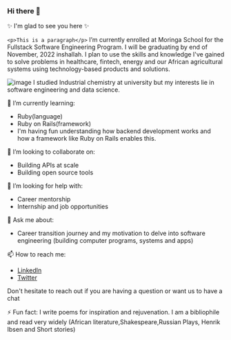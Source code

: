 ### Hi there 👋

✨ I'm glad to see you here ✨ 

`<p>This is a paragraph</p>`
I’m currently enrolled at Moringa School for the Fullstack Software Engineering Program. I will be graduating by end of November, 2022 inshallah. I plan to use the skills and knowledge I've gained to solve problems in healthcare, fintech, energy and our African agricultural systems using technology-based products and solutions.

![image](https://user-images.githubusercontent.com/106306519/190840392-1a3cfac3-e7fb-4b17-9c40-40cf00ff39ca.png)
I studied Industrial chemistry at university but my interests lie in software engineering and data science. 

🌱 I’m currently learning:
* Ruby(language)
* Ruby on Rails(framework)
* I'm having fun understanding how backend development works and how a framework like Ruby on Rails enables this.

👯 I’m looking to collaborate on:
   - Building APIs at scale 
   - Building open source tools 
 
🤔 I’m looking for help with:
* Career mentorship
* Internship and job opportunities 
 
💬 Ask me about:
* Career transition journey and my motivation to delve into software engineering (building computer programs, systems and apps) 
  
📫 How to reach me:
* [LinkedIn](https://www.linkedin.com/in/joshua-mwale-8a8a3557/)
* [Twitter](https://twitter.com/joshua_mwale)

Don't hesitate to reach out if you are having a question or want us to have a chat 

⚡ Fun fact: I write poems for inspiration and rejuvenation. I am a bibliophile and read very widely (African literature,Shakespeare,Russian Plays, Henrik Ibsen and Short stories)

